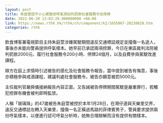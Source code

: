 ```yaml
---
layout: post
title: 朱庭萱認不小心駕駛拒呼氣測試判罰款社會服務令及停牌
date: 2022-06-28 13:03:29.000000000 +08:00
link: https://news.rthk.hk/rthk/ch/component/k2/1655067-20220628.htm
categories: rthk
---
```


飲食博客兼電視節目主持朱庭萱涉嫌駕駛期間違反交通標誌規定並撞傷一名途人，事後亦未能向警員提供呼氣樣本。她早前已承認兩項控罪，今日在東區裁判法院被判罰款2000元、履行社會服務令200小時、停牌24個月，以及自費參與駕駛改進課程。

辯方在庭上求情時引述被告的感化及社會服務令報告，當中提到被告有悔意，事後亦積極參與戒酒課程，建議判處社會服務令，被告亦願意被罰5000元。

主任裁判官嚴舜儀接納報告內容正面，又告誡被告停牌期間駕駛是嚴重罪行，若觸犯控罪有機會被判即時監禁。

人稱「玻璃珠」的47歲被告朱庭萱被控於本年1月28日，在灣仔道與天樂里交界，違反交通標誌左轉入天樂里，撞傷一名正橫過馬路的菲律賓男子，警員要求提供兩份呼氣樣本，以便進行認可呼氣分析時，她無合理辯解而沒有提供有關樣本。
